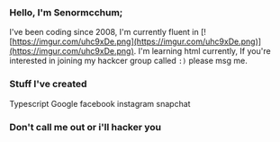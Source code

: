 ### Hello, I'm Senormcchum;

I've been coding since 2008, I'm currently fluent in [![https://imgur.com/uhc9xDe.png](https://imgur.com/uhc9xDe.png)](https://imgur.com/uhc9xDe.png). I'm learning html currently, If you're interested in joining my hackcer group called `:)` please msg me.

### Stuff I've created

Typescript
Google
facebook
instagram
snapchat

### Don't call me out or i'll hacker you
